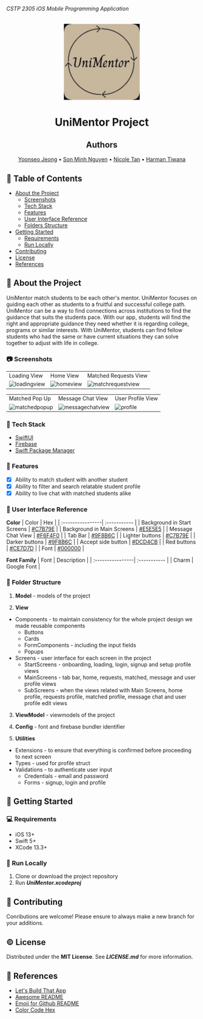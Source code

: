 ###### CSTP 2305 iOS Mobile Programming Application

<!-- LOGO -->
<div align="center">
  <a href="https://github.com/github_username/repo_name">
    <img src="appLogo.jpg" alt="Logo" width="200" height="200">
  </a>


# UniMentor Project

<!-- TEAM MEMBERS -->
## Authors
[Yoonseo Jeong](https://github.com/YoonseoJ) •
[Son Minh Nguyen](https://github.com/SonMinhNguyen2000) •
[Nicole Tan](https://github.com/CSTNicole) •
[Harman Tiwana](https://github.com/HarmanTiwana901)
</div> 

<!-- TABLE OF CONTENTS -->
## :notebook_with_decorative_cover: Table of Contents
- [About the Project](#star2-about-the-project)
  * [Screenshots](#camera-screenshots)
  * [Tech Stack](#space_invader-tech-stack)
  * [Features](#dart-features)
  * [User Interface Reference](#art-user-interface-reference)
  * [Folders Structure](#file_folder-folder-structure)
- [Getting Started](#memo-getting-started)
  * [Requirements](#computer-requirements)
  * [Run Locally](#running-run-locally)
- [Contributing](#busts_in_silhouette-contributing)
- [License](#copyright-license)
- [References](#pushpin-references)

<!-- ABOUT THE PROJECT -->
## :star2: About the Project
UniMentor match students to be each other's mentor. UniMentor focuses on guiding each other as students to a fruitful and successful college path. UniMentor can be a way to find connections across institutions to find the guidance that suits the students pace. With our app, students will find the right and appropriate guidance they need whether it is regarding college, programs or similar interests. With UniMentor, students can find fellow students who had the same or have current situations they can solve together to adjust with life in college.

<!-- SCREENSHOTS -->
### :camera: Screenshots
<table>
  <tr>
    <td>Loading View</td>
     <td>Home View</td>
     <td>Matched Requests View</td>
  </tr>
  <tr>
    <td><img width="314" alt="loadingview" src="https://user-images.githubusercontent.com/56127179/181138703-ee7ca532-9499-4c7c-b04f-6d9e70dc167c.png"/>
    <td><img width="314" alt="homeview" src="https://user-images.githubusercontent.com/56127179/181139015-3bcee615-8d6b-40df-bf66-8cd08784f43b.png"/>
    <td><img width="315" alt="matchrequestview" src="https://user-images.githubusercontent.com/56127179/181139046-95ca5ec6-cfd7-4ea9-a6e2-e648c3e33635.png"/>
  </tr>
 </table>
 
 <table>
  <tr>
    <td>Matched Pop Up</td>
     <td>Message Chat View</td>
     <td>User Profile View</td>
  </tr>
  <tr>
    <td><img width="315" alt="matchedpopup" src="https://user-images.githubusercontent.com/56127179/181139175-2b581c62-7fa6-4f67-82e0-f4f7c2b3c280.png"/>
    <td><img width="314" alt="messagechatview" src="https://user-images.githubusercontent.com/56127179/181139183-35c35e17-c20c-4d5d-8290-3bf822765523.png"/>
    <td><img width="314" alt="profile" src="https://user-images.githubusercontent.com/56127179/181139191-05c0dc9c-eb2c-4a37-b689-85fb0bf41059.png"/>
  </tr>
 </table>

<!-- TECH STACK -->
### :space_invader: Tech Stack
- [SwiftUI](https://developer.apple.com/xcode/swiftui/)
- [Firebase](https://firebase.google.com/)
- [Swift Package Manager](https://www.swift.org/package-manager/)

<!-- FEATURES -->
### :dart: Features
- [x] Ability to match student with another student
- [x] Ability to filter and search relatable student profile
- [x] Ability to live chat with matched students alike

<!-- UI REFERENCES -->
### :art: User Interface Reference
**Color**
| Color     | Hex |
| :----------------| :----------- |
| Background in Start Screens  | [#C7B79E](https://www.colorcodehex.com/c7b79e.html) |
| Background in Main Screens   | [#E5E5E5](https://www.colorcodehex.com/e5e5e5.html) |
| Message Chat View            | [#F6F4F0](https://www.colorcodehex.com/f6f4f0.html) |
| Tab Bar             | [#9F8B6C](https://www.colorcodehex.com/9f8b6c.html) |
| Lighter buttons     | [#C7B79E](https://www.colorcodehex.com/c7b79e.html) |
| Darker buttons      | [#9F8B6C](https://www.colorcodehex.com/9f8b6c.html) |
| Accept side button  | [#DCD4CB](https://www.colorcodehex.com/dcd4cb.html) |
| Red buttons         | [#CE7D7D](https://www.colorcodehex.com/ce7d7d.html) |
| Font                | [#000000](https://www.colorcodehex.com/000000.html) |

**Font Family**
| Font    | Description |
| :----------------| :----------- |
| Charm | Google Font |

<!-- FOLDER STRUCTURE -->
### :file_folder: Folder Structure
1. **Model** - models of the project
 
2. **View**
  - Components - to maintain consistency for the whole project design we made reusable components
    - Buttons
    - Cards
    - FormComponents - including the input fields
    - Popups
  - Screens - user interface for each screen in the project
    - StartScreens - onboarding, loading, login, signup and setup profile views
    - MainScreens - tab bar, home, requests, matched, message and user profile views
    - SubScreens - when the views related with Main Screens, home profile, requests profile, matched profile, message chat and user profile edit views

3. **ViewModel** - viewmodels of the project

4. **Config** - font and firebase bundler identifier

5. **Utilities**
  - Extensions - to ensure that everything is confirmed before proceeding to next screen
  - Types - used for profile struct
  - Validations - to authenticate user input
    - Credentials - email and password
    - Forms - signup, login and profile

<!-- GETTING STARTED -->
## :memo: Getting Started

<!-- REQUIREMENTS -->
### :computer: Requirements
- iOS 13+
- Swift 5+
- XCode 13.3+

<!-- RUN LOCALLY-->
### :running: Run Locally
1. Clone or download the project repository
2. Run ***UniMentor.xcodeproj***

<!-- CONTRIBUTING -->
## :busts_in_silhouette: Contributing
Conributions are welcome! Please ensure to always make a new branch for your additions.

<!-- LICENSE -->
## :copyright: License
Distributed under the **MIT License**. See ***LICENSE.md*** for more information.

<!-- REFERENCES -->
## :pushpin: References
- [Let's Build That App](https://www.letsbuildthatapp.com/course_video?id=7606)
- [Awesome README](https://github.com/Louis3797/awesome-readme-template/blob/main/README.md#art-color-reference)
- [Emoji for Github README](https://gist.github.com/rxaviers/7360908)
- [Color Code Hex](https://www.colorcodehex.com/)
